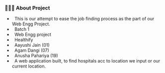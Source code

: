 <h3> 👨🏻‍💻 About Project </h3>
 
-  &nbsp; This is our attempt to ease the job finding process as the part of our Web Engg Project.
-  &nbsp; Batch 1 
-  &nbsp;  Web Engg project 
-  &nbsp; Healthify
-  &nbsp; Aayushi Jain (01)
-  &nbsp; Agam Dangi (07)
-  &nbsp; Anusha Pahariya (19)
-  &nbsp; A web application built, to find hospitals acc to location we input or our current location.
